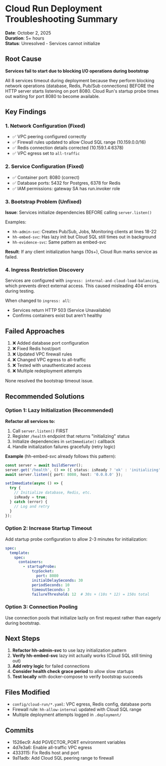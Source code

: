 # Cloud Run Deployment Troubleshooting Summary
**Date**: October 2, 2025  
**Duration**: 5+ hours  
**Status**: Unresolved - Services cannot initialize

## Root Cause
**Services fail to start due to blocking I/O operations during bootstrap**

All 8 services timeout during deployment because they perform blocking network operations (database, Redis, Pub/Sub connections) BEFORE the HTTP server starts listening on port 8080. Cloud Run's startup probe times out waiting for port 8080 to become available.

## Key Findings

### 1. Network Configuration (Fixed)
- ✅ VPC peering configured correctly
- ✅ Firewall rules updated to allow Cloud SQL range (10.159.0.0/16)
- ✅ Redis connection details corrected (10.159.1.4:6378)
- ✅ VPC egress set to `all-traffic`

### 2. Service Configuration (Fixed)
- ✅ Container port: 8080 (correct)
- ✅ Database ports: 5432 for Postgres, 6378 for Redis
- ✅ IAM permissions: gateway SA has run.invoker role

### 3. Bootstrap Problem (Unfixed)
**Issue**: Services initialize dependencies BEFORE calling `server.listen()`

Examples:
- `hh-admin-svc`: Creates Pub/Sub, Jobs, Monitoring clients at lines 18-22
- `hh-embed-svc`: Has lazy init but Cloud SQL still times out in background
- `hh-evidence-svc`: Same pattern as embed-svc

**Result**: If any client initialization hangs (10s+), Cloud Run marks service as failed.

### 4. Ingress Restriction Discovery
Services are configured with `ingress: internal-and-cloud-load-balancing`, which prevents direct external access. This caused misleading 404 errors during testing.

When changed to `ingress: all`:
- Services return HTTP 503 (Service Unavailable)
- Confirms containers exist but aren't healthy

## Failed Approaches

1. ❌ Added database port configuration
2. ❌ Fixed Redis host/port
3. ❌ Updated VPC firewall rules
4. ❌ Changed VPC egress to all-traffic
5. ❌ Tested with unauthenticated access
6. ❌ Multiple redeployment attempts

None resolved the bootstrap timeout issue.

## Recommended Solutions

### Option 1: Lazy Initialization (Recommended)
**Refactor all services to:**
1. Call `server.listen()` FIRST
2. Register `/health` endpoint that returns "initializing" status
3. Initialize dependencies in `setImmediate()` callback
4. Handle initialization failures gracefully (retry logic)

**Example** (hh-embed-svc already follows this pattern):
```typescript
const server = await buildServer();
server.get('/health', () => ({ status: isReady ? 'ok' : 'initializing' }));
await server.listen({ port: 8080, host: '0.0.0.0' });

setImmediate(async () => {
  try {
    // Initialize database, Redis, etc.
    isReady = true;
  } catch (error) {
    // Log and retry
  }
});
```

### Option 2: Increase Startup Timeout
Add startup probe configuration to allow 2-3 minutes for initialization:
```yaml
spec:
  template:
    spec:
      containers:
        - startupProbe:
            tcpSocket:
              port: 8080
            initialDelaySeconds: 30
            periodSeconds: 10
            timeoutSeconds: 3
            failureThreshold: 12  # 30s + (10s * 12) = 150s total
```

### Option 3: Connection Pooling
Use connection pools that initialize lazily on first request rather than eagerly during bootstrap.

## Next Steps

1. **Refactor hh-admin-svc** to use lazy initialization pattern
2. **Verify hh-embed-svc** lazy init actually works (Cloud SQL still timing out)
3. **Add retry logic** for failed connections
4. **Consider health check grace period** to allow slow startups
5. **Test locally** with docker-compose to verify bootstrap succeeds

## Files Modified
- `config/cloud-run/*.yaml`: VPC egress, Redis config, database ports
- Firewall rule: `hh-allow-internal` updated with Cloud SQL range
- Multiple deployment attempts logged in `.deployment/`

## Commits
- 1526ec9: Add PGVECTOR_PORT environment variables
- 4d7e3a6: Enable all-traffic VPC egress
- 4333115: Fix Redis host and port
- 9a11adb: Add Cloud SQL peering range to firewall
